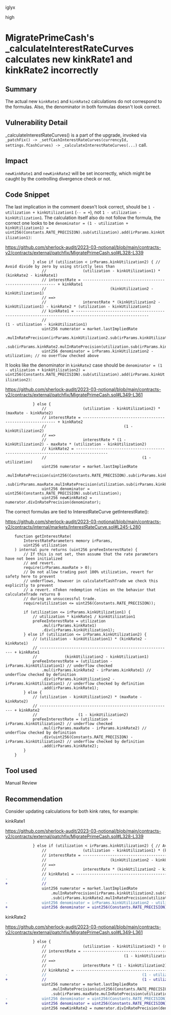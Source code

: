 iglyx

high

# MigratePrimeCash's _calculateInterestRateCurves calculates new kinkRate1 and kinkRate2 incorrectly

## Summary

The actual new `kinkRate1` and `kinkRate2` calculations do not correspond to the formulas. Also, the denominator in both formulas doesn't look correct. 

## Vulnerability Detail

_calculateInterestRateCurves() is a part of the upgrade, invoked via `_patchFix() -> _setfCashInterestRateCurves(currencyId, settings.fCashCurves) -> _calculateInterestRateCurves(...)` call.

## Impact

`newKinkRate1` and `newKinkRate2` will be set incorrectly, which might be caught by the controlling divergence check or not.

## Code Snippet

The last implication in the comment doesn't look correct, should be `1 - utilization + kinkUtilization1` (`-- = +`), not `1 - utilization - kinkUtilization1`. The calculation itself also do not follow the formula, the correct one looks to be `denominator = (1 - utilization + kinkUtilization1) = uint256(Constants.RATE_PRECISION).sub(utilization).add(irParams.kinkUtilization1)`:

https://github.com/sherlock-audit/2023-03-notional/blob/main/contracts-v2/contracts/external/patchfix/MigratePrimeCash.sol#L328-L339

```solidity
            } else if (utilization < irParams.kinkUtilization2) { // Avoid divide by zero by using strictly less than
                //                (utilization - kinkUtilization1) * (kinkRate2 - kinkRate1) 
                // interestRate = ---------------------------------------------------------- + kinkRate1
                //                            (kinkUtilization2 - kinkUtilization1)
                // ==> 
                //                interestRate * (kinkUtilization2 - kinkUtilization1) - kinkRate2 * (utilization - kinkUtilization1) 
                // kinkRate1 = ------------------------------------------------------------------------------------------------------
                //                                                      (1 - utilization - kinkUtilization1)
                uint256 numerator = market.lastImpliedRate
                    .mulInRatePrecision(irParams.kinkUtilization2.sub(irParams.kinkUtilization1))
                    .sub(irParams.kinkRate2.mulInRatePrecision(utilization.sub(irParams.kinkUtilization1)));
                uint256 denominator = irParams.kinkUtilization2 - utilization; // no overflow checked above
```

It looks like the denominator in `kinkRate2` case should be `denominator = (1 - utilization + kinkUtilization2) = uint256(Constants.RATE_PRECISION).sub(utilization).add(irParams.kinkUtilization2)`:

https://github.com/sherlock-audit/2023-03-notional/blob/main/contracts-v2/contracts/external/patchfix/MigratePrimeCash.sol#L349-L361

```solidity
            } else {
                //                (utilization - kinkUtilization2) * (maxRate - kinkRate2) 
                // interestRate = ---------------------------------------------------------- + kinkRate2
                //                                  (1 - kinkUtilization2)
                // ==> 
                //                interestRate * (1 - kinkUtilization2) - maxRate * (utilization - kinkUtilization2) 
                // kinkRate2 = ------------------------------------------------------------------------------------
                //                                          (1 - utilization)
                uint256 numerator = market.lastImpliedRate
                    .mulInRatePrecision(uint256(Constants.RATE_PRECISION).sub(irParams.kinkUtilization2))
                    .sub(irParams.maxRate.mulInRatePrecision(utilization.sub(irParams.kinkUtilization2)));
                uint256 denominator = uint256(Constants.RATE_PRECISION).sub(utilization);
                uint256 newKinkRate2 = numerator.divInRatePrecision(denominator);
```

The correct formulas are tied to InterestRateCurve getInterestRate():

https://github.com/sherlock-audit/2023-03-notional/blob/main/contracts-v2/contracts/internal/markets/InterestRateCurve.sol#L245-L280

```solidity
    function getInterestRate(
        InterestRateParameters memory irParams,
        uint256 utilization
    ) internal pure returns (uint256 preFeeInterestRate) {
        // If this is not set, then assume that the rate parameters have not been initialized
        // and revert.
        require(irParams.maxRate > 0);
        // Do not allow trading past 100% utilization, revert for safety here to prevent
        // underflows, however in calculatefCashTrade we check this explicitly to prevent
        // a revert. nToken redemption relies on the behavior that calculateTrade returns 0
        // during an unsuccessful trade.
        require(utilization <= uint256(Constants.RATE_PRECISION));

        if (utilization <= irParams.kinkUtilization1) {
            // utilization * kinkRate1 / kinkUtilization1
            preFeeInterestRate = utilization
                .mul(irParams.kinkRate1)
                .div(irParams.kinkUtilization1);
        } else if (utilization <= irParams.kinkUtilization2) {
            // (utilization - kinkUtilization1) * (kinkRate2 - kinkRate1) 
            // ---------------------------------------------------------- + kinkRate1
            //            (kinkUtilization2 - kinkUtilization1)
            preFeeInterestRate = (utilization - irParams.kinkUtilization1) // underflow checked
                .mul(irParams.kinkRate2 - irParams.kinkRate1) // underflow checked by definition
                .div(irParams.kinkUtilization2 - irParams.kinkUtilization1) // underflow checked by definition
                .add(irParams.kinkRate1);
        } else {
            // (utilization - kinkUtilization2) * (maxRate - kinkRate2) 
            // ---------------------------------------------------------- + kinkRate2
            //                  (1 - kinkUtilization2)
            preFeeInterestRate = (utilization - irParams.kinkUtilization2) // underflow checked
                .mul(irParams.maxRate - irParams.kinkRate2) // underflow checked by definition
                .div(uint256(Constants.RATE_PRECISION) - irParams.kinkUtilization2) // underflow checked by definition
                .add(irParams.kinkRate2);
        }
    }
```

## Tool used

Manual Review

## Recommendation

Consider updating calculations for both kink rates, for example:

kinkRate1

https://github.com/sherlock-audit/2023-03-notional/blob/main/contracts-v2/contracts/external/patchfix/MigratePrimeCash.sol#L328-L339

```diff
            } else if (utilization < irParams.kinkUtilization2) { // Avoid divide by zero by using strictly less than
                //                (utilization - kinkUtilization1) * (kinkRate2 - kinkRate1) 
                // interestRate = ---------------------------------------------------------- + kinkRate1
                //                            (kinkUtilization2 - kinkUtilization1)
                // ==> 
                //                interestRate * (kinkUtilization2 - kinkUtilization1) - kinkRate2 * (utilization - kinkUtilization1) 
                // kinkRate1 = ------------------------------------------------------------------------------------------------------
-               //                                                      (1 - utilization - kinkUtilization1)
+               //                                                      (1 - utilization + kinkUtilization1)
                uint256 numerator = market.lastImpliedRate
                    .mulInRatePrecision(irParams.kinkUtilization2.sub(irParams.kinkUtilization1))
                    .sub(irParams.kinkRate2.mulInRatePrecision(utilization.sub(irParams.kinkUtilization1)));
-               uint256 denominator = irParams.kinkUtilization2 - utilization; // no overflow checked above
+               uint256 denominator = uint256(Constants.RATE_PRECISION).add(irParams.kinkUtilization1).sub(utilization);
```

kinkRate2

https://github.com/sherlock-audit/2023-03-notional/blob/main/contracts-v2/contracts/external/patchfix/MigratePrimeCash.sol#L349-L361

```diff
            } else {
                //                (utilization - kinkUtilization2) * (maxRate - kinkRate2) 
                // interestRate = ---------------------------------------------------------- + kinkRate2
                //                                  (1 - kinkUtilization2)
                // ==> 
                //                interestRate * (1 - kinkUtilization2) - maxRate * (utilization - kinkUtilization2) 
                // kinkRate2 = ------------------------------------------------------------------------------------
-               //                                          (1 - utilization)
+               //                                          (1 - utilization + kinkUtilization2)
                uint256 numerator = market.lastImpliedRate
                    .mulInRatePrecision(uint256(Constants.RATE_PRECISION).sub(irParams.kinkUtilization2))
                    .sub(irParams.maxRate.mulInRatePrecision(utilization.sub(irParams.kinkUtilization2)));
-               uint256 denominator = uint256(Constants.RATE_PRECISION).sub(utilization);
+               uint256 denominator = uint256(Constants.RATE_PRECISION).add(irParams.kinkUtilization2).sub(utilization);
                uint256 newKinkRate2 = numerator.divInRatePrecision(denominator);
```